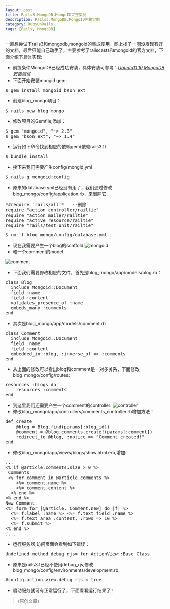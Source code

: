 ```yaml
---
layout: post
title: Rails3,MongoDB,MongoID完整实例
description: Rails3,MongoDB,MongoID完整实例
category: RubyOnRails
tags: [Rails, MongoDB]
---
```

一直想尝试下rails3和mongodb,mongoid的集成使用，网上找了一圈没发现有好的文档，最后只能自己动手了，主要参考了railscasts和mongoid的官方文档，下面介绍下具体实现:

 - 前提条件MongoDB已经成功安装，具体安装可参考：[*Ubuntu11.10,MongoDB安装测试*][1]
 - 下面开始安装mongid gem:
<pre>
$ gem install mongoid bson_ext
</pre>
 - 创建blog_mongo项目：
<pre>
$ rails new blog_mongo
</pre>
 - 修改项目的Gemfile,添加：
<pre>
$ gem "mongoid", "~> 2.3"
$ gem "bson_ext", "~> 1.4"
</pre>
 - 运行如下命令找到相应的依赖gem(依赖rails3.1)
<pre>
$ bundle install
</pre>
 - 接下来我们需要产生config/mongid.yml
<pre>
$ rails g mongoid:config
</pre>
 - 原来的database.yml已经没有用了，我们通过修改blog_mongo/config/application.rb，来删除它:
<pre>
*#require 'rails/all'*   --删除
require "action_controller/railtie"
require "action_mailer/railtie"
require "active_resource/railtie"
require "rails/test_unit/railtie"
</pre>
<pre>
$ rm -f blog_mongo/config/database.yml
</pre>
 - 现在我需要产生一个blog的scaffold
![mongoid][2]
 - 和一个comment的model

![comment][3]
 - 下面我们需要修改相应的文件，首先是blog_mongo/app/models/blog.rb：
<pre>
class Blog
  include Mongoid::Document
  field :name
  field :content
  validates_presence_of :name
  embeds_many :comments
end
</pre>
 - 其次是blog_mongo/app/models/comment.rb
<pre>
class Comment
  include Mongoid::Document
  field :name
  field :content
  embedded_in :blog, :inverse_of => :comments
end
</pre>
 - 从上面的修改可以看出blog和comment是一对多关系，下面修改blog_mongo/config/routes:
<pre>
resources :blogs do 
    resources :comments
end
</pre>
 - 到这里我们还需要产生一个comment的controller:
![controller][4]
 - 修改blog_mongo/app/controllers/comments_controller.rb增加方法：
<pre>
def create
    @blog = Blog.find(params[:blog_id])
    @comment = @blog.comments.create!(params[:comment])
    redirect_to @blog, :notice => "Comment created!"
end
</pre>
 - 修改blog_mongo/app/views/blogs/show.html.erb,增加:
<pre>
...
<% if @article.comments.size > 0 %>
 Comments
 <% for comment in @article.comments %>
    <%= comment.name %>
    <%= comment.content %>
  <% end %>
<% end %>
New Comment
<%= form_for [@article, Comment.new] do |f| %>
  <%= f.label :name %> <%= f.text_field :name %>
  <%= f.text_area :content, :rows => 10 %>
  <%= f.submit %>
<% end %>
....
</pre>
 - 运行服务器,访问页面会看到如下错误：
<pre>
Undefined method debug_rjs= for ActionView::Base Class
</pre>
 - 原来是rails3.1已经不使用debug_rjs,修改blog_mongo/config/environments/development.rb:
<pre>
#config.action_view.debug_rjs = true
</pre>
 - 启动服务就可有正常运行了，下面看看运行结果了！

> (原创文章)

  [1]: http://tim.everyday-cn.com/zh/show_blog/ubuntu11-10-mongodb "MongoDB Installation"
  [2]: http://cms.everyday-cn.com/system/pictures/953/large_mongo_scaffold.png?1320105964 "scaffold"
  [3]: http://cms.everyday-cn.com/system/pictures/950/large_g_model.png?1320105960 "mongoid comment"
  [4]: http://cms.everyday-cn.com/system/pictures/949/large_g_controller_comments.png?1320105958 "controller"
